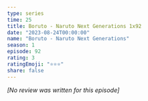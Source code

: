 ```yaml
---
type: series
time: 25
title: Boruto - Naruto Next Generations 1x92
date: "2023-08-24T00:00:00"
name: "Boruto - Naruto Next Generations"
season: 1
episode: 92
rating: 3
ratingEmoji: "⭐️⭐️⭐️"
share: false
---
```


_[No review was written for this episode]_
